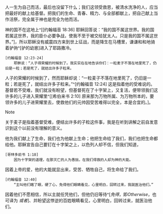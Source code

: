 人一生为自己而活，最后也没留下什么；我们这领受救恩，被清水洗净的人，应当把最好的献上给基督。把我们的生命、青春、精力、与全部都献上，把自己献上当作活祭，完全属于神也是完全为他而活。

神的国不在这地上^[[约翰福音 18:36] 耶稣回答说：“我的国不属这世界。我的国若属这世界，我的臣仆必要争战，使我不至于被交给犹太人。只是我的国不属这世界。”]，所以耶稣没有威震四方来到世上征战，而是降生在马槽里，谦谦和和地骑着驴驹^[驴的幼崽]进入了耶路撒冷。

	[约翰福音 12:23-24]
		耶稣说：“人子得荣耀的时候到了。我实实在在地告诉你们：一粒麦子不落在地里死了，仍旧是一粒；若是死了，就结出许多子粒来。

人子的荣耀的时候到了，然而耶稣却说：“一粒麦子不落在地里死了，仍旧是一粒；若是死了，就结出许多子粒来。”^[约翰福音 12:24] 这是指着他的受难说的。基督若不受难，我们就没有盼望，但基督死在了十字架上，又复活，便带领我们这许多的儿子进入荣耀里^[[希伯来书 2:10] 原来那为万物所属、为万物所本的，要领许多的儿子进荣耀里去，使救他们的元帅因受苦难得以完全，本是合宜的。]。

> [!NOTE]
> 关于麦子是指着基督受难，便结出许多的子粒这件事，我是在听到讲解之前自发意识到这个以前没有理解的意义。

他为我们献上了生命，我们也为他献上生命；他把生命给了我们，我们也把生命都给他。耶稣宣告自己要钉在十字架之上，以色列人却不信，但我们知道，

	[哥林多前书 1:18]
		因为十字架的道理，在那灭亡的人为愚拙，在我们得救的人却为神的大能。

因着上帝的爱，他的大能就显出来，受苦、牺牲自己，将生命给了我们。

	[约翰福音 12:40]
		“主叫他们瞎了眼，硬了心，免得他们眼睛看见，心里明白，回转过来，我就医治他们。”

因着他们不愿相信，所以主就任凭他们，但他仍旧等待^[*免得*，即*Otherwise*，也可译为 *或者*]、并盼望这悖逆的百姓眼睛看见，心里明白，回转过来，就医治他们。
